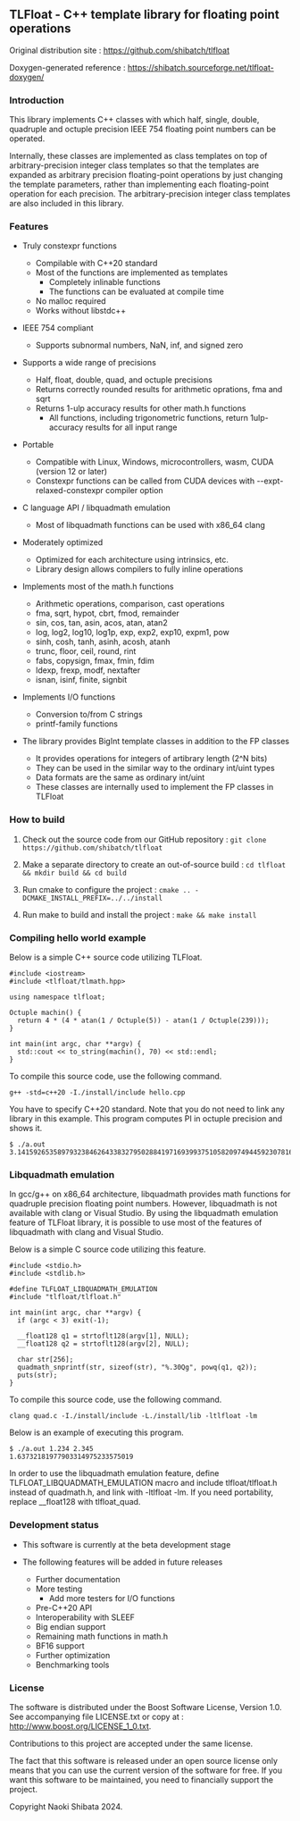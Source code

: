
## TLFloat - C++ template library for floating point operations

Original distribution site : https://github.com/shibatch/tlfloat

Doxygen-generated reference : https://shibatch.sourceforge.net/tlfloat-doxygen/

### Introduction

This library implements C++ classes with which half, single, double,
quadruple and octuple precision IEEE 754 floating point numbers can be
operated.

Internally, these classes are implemented as class templates on top of
arbitrary-precision integer class templates so that the templates are
expanded as arbitrary precision floating-point operations by just
changing the template parameters, rather than implementing each
floating-point operation for each precision. The arbitrary-precision
integer class templates are also included in this library.


### Features

* Truly constexpr functions
  * Compilable with C++20 standard
  * Most of the functions are implemented as templates
    * Completely inlinable functions
    * The functions can be evaluated at compile time
  * No malloc required
  * Works without libstdc++

* IEEE 754 compliant
  * Supports subnormal numbers, NaN, inf, and signed zero

* Supports a wide range of precisions
  * Half, float, double, quad, and octuple precisions
  * Returns correctly rounded results for arithmetic oprations, fma and sqrt
  * Returns 1-ulp accuracy results for other math.h functions
    * All functions, including trigonometric functions, return 1ulp-accuracy results for all input range

* Portable
  * Compatible with Linux, Windows, microcontrollers, wasm, CUDA (version 12 or later)
  * Constexpr functions can be called from CUDA devices with --expt-relaxed-constexpr compiler option

* C language API / libquadmath emulation
  * Most of libquadmath functions can be used with x86_64 clang

* Moderately optimized
  * Optimized for each architecture using intrinsics, etc.
  * Library design allows compilers to fully inline operations

* Implements most of the math.h functions
  * Arithmetic operations, comparison, cast operations
  * fma, sqrt, hypot, cbrt, fmod, remainder
  * sin, cos, tan, asin, acos, atan, atan2
  * log, log2, log10, log1p, exp, exp2, exp10, expm1, pow
  * sinh, cosh, tanh, asinh, acosh, atanh
  * trunc, floor, ceil, round, rint
  * fabs, copysign, fmax, fmin, fdim
  * ldexp, frexp, modf, nextafter
  * isnan, isinf, finite, signbit

* Implements I/O functions
  * Conversion to/from C strings
  * printf-family functions

* The library provides BigInt template classes in addition to the FP classes
  * It provides operations for integers of artibrary length (2^N bits)
  * They can be used in the similar way to the ordinary int/uint types
  * Data formats are the same as ordinary int/uint
  * These classes are internally used to implement the FP classes in TLFloat



### How to build

1. Check out the source code from our GitHub repository :
`git clone https://github.com/shibatch/tlfloat`

2. Make a separate directory to create an out-of-source build :
`cd tlfloat && mkdir build && cd build`

3. Run cmake to configure the project :
`cmake .. -DCMAKE_INSTALL_PREFIX=../../install`

4. Run make to build and install the project :
`make && make install`



### Compiling hello world example

Below is a simple C++ source code utilizing TLFloat.

```
#include <iostream>
#include <tlfloat/tlmath.hpp>

using namespace tlfloat;

Octuple machin() {
  return 4 * (4 * atan(1 / Octuple(5)) - atan(1 / Octuple(239)));
}

int main(int argc, char **argv) {
  std::cout << to_string(machin(), 70) << std::endl;
}
```

To compile this source code, use the following command.

`g++ -std=c++20 -I./install/include hello.cpp`

You have to specify C++20 standard. Note that you do not need to link
any library in this example. This program computes PI in octuple
precision and shows it.

```
$ ./a.out
3.141592653589793238462643383279502884197169399375105820974944592307816
```

### Libquadmath emulation

In gcc/g++ on x86_64 architecture, libquadmath provides math functions
for quadruple precision floating point numbers.  However, libquadmath
is not available with clang or Visual Studio.  By using the
libquadmath emulation feature of TLFloat library, it is possible to
use most of the features of libquadmath with clang and Visual Studio.

Below is a simple C source code utilizing this feature.

```
#include <stdio.h>
#include <stdlib.h>

#define TLFLOAT_LIBQUADMATH_EMULATION
#include "tlfloat/tlfloat.h"

int main(int argc, char **argv) {
  if (argc < 3) exit(-1);

  __float128 q1 = strtoflt128(argv[1], NULL);
  __float128 q2 = strtoflt128(argv[2], NULL);

  char str[256];
  quadmath_snprintf(str, sizeof(str), "%.30Qg", powq(q1, q2));
  puts(str);
}
```

To compile this source code, use the following command.

`clang quad.c -I./install/include -L./install/lib -ltlfloat -lm`

Below is an example of executing this program.

```
$ ./a.out 1.234 2.345
1.63732181977903314975233575019
```

In order to use the libquadmath emulation feature, define
TLFLOAT_LIBQUADMATH_EMULATION macro and include tlfloat/tlfloat.h
instead of quadmath.h, and link with -ltlfloat -lm. If you need
portability, replace __float128 with tlfloat_quad.



### Development status

* This software is currently at the beta development stage

* The following features will be added in future releases
  * Further documentation
  * More testing
    * Add more testers for I/O functions
  * Pre-C++20 API
  * Interoperability with SLEEF
  * Big endian support
  * Remaining math functions in math.h
  * BF16 support
  * Further optimization
  * Benchmarking tools


### License

The software is distributed under the Boost Software License, Version 1.0.
See accompanying file LICENSE.txt or copy at :
http://www.boost.org/LICENSE_1_0.txt.

Contributions to this project are accepted under the same license.

The fact that this software is released under an open source license
only means that you can use the current version of the software for
free. If you want this software to be maintained, you need to
financially support the project.

Copyright Naoki Shibata 2024.
